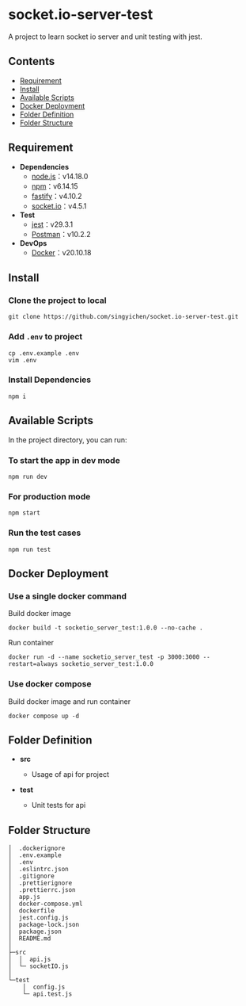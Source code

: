 # socket.io-server-test
A project to learn socket io server and unit testing with jest.

## Contents
- [Requirement](#requirement)
- [Install](#install)
- [Available Scripts](#available-scripts)
- [Docker Deployment](#docker-deployment)
- [Folder Definition](#folder-definition)
- [Folder Structure](#folder-structure)

## Requirement
- **Dependencies**
    - [node.js](https://nodejs.org/en/)：v14.18.0
    - [npm](https://www.npmjs.com/)：v6.14.15
    - [fastify](https://www.fastify.io/)：v4.10.2
    - [socket.io](https://socket.io/)：v4.5.1
- **Test**
    - [jest](https://jestjs.io/)：v29.3.1
    - [Postman](https://www.postman.com/)：v10.2.2   
- **DevOps**
    - [Docker](https://www.docker.com/)：v20.10.18

## Install
### Clone the project to local
```
git clone https://github.com/singyichen/socket.io-server-test.git
```

### Add `.env` to project
```
cp .env.example .env
vim .env
```

### Install Dependencies
```
npm i
```

## Available Scripts
In the project directory, you can run:

### To start the app in dev mode
```
npm run dev
```

### For production mode
```
npm start
```

### Run the test cases
```
npm run test
```

## Docker Deployment
### Use a single docker command
Build docker image

```
docker build -t socketio_server_test:1.0.0 --no-cache .
```

Run container

```
docker run -d --name socketio_server_test -p 3000:3000 --restart=always socketio_server_test:1.0.0
```

### Use docker compose
Build docker image and run container

```
docker compose up -d
```

## Folder Definition
- **src**
    - Usage of api for project

- **test**
    - Unit tests for api

## Folder Structure
```
│  .dockerignore
│  .env.example
│  .env
│  .eslintrc.json
│  .gitignore
│  .prettierignore
│  .prettierrc.json
│  app.js
│  docker-compose.yml
│  dockerfile
│  jest.config.js
│  package-lock.json
│  package.json
│  README.md
│
├─src
│  │  api.js
│  └─ socketIO.js
│
└─test
    │  config.js
    └─ api.test.js    
```